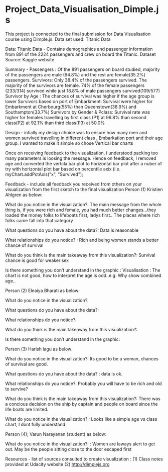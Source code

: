 # Project_Data_Visualisation_Dimple.js
 This project is connected to the final submission for Data Visualisation course using Dimple.js. Data set used: Titanic Data

Data: Titanic Data  - Contains demographics and passenger information from 891 of the 2224 passengers and crew on board the Titanic. Dataset Source: Kaggle website

Summary -
Passengers : Of the 891 passengers on board studied, majority of the passengers are male (64.8%) and the rest are female(35.2%) passengers.
Survivors: Only 38.4% of the passengers survived. The majority of the survivors are female. 74% of the female passengers (233/314) survived while just 18.8% of male passengers survived(109/577)
Survivor by Age : The chances of survival was higher if the age group is lower
Survivors based on port of Embarkment: Survival were higher for Embarkment at Cherbourg(55%) than Queenstown(38.9%) and Southampton(33.7%)
Survivors by Gender & Pclass: Survival rate was higher for females travelling by first class (P1) at 96.8% than second class(P2) at 92.1% than third class(P3) at 50.0%

Design - intially my design choice was to ensure how many men and women survived travelling in different class , Embarkation port and their age group. I wanted to make it simple so chose Vertical bar charts

Once on receiving feedback to the visualization, I understood packing too many parameters is loosing the message. Hence on feedback, I removed age and converted the vertcla bar plot to horizontal bar plot after a nuber of try with horizontal plot bar based on percentile axix (i.e. myChart.addPctAxis("x", "Survived");

Feedback - include all feedback you received from others on your visualization from the first sketch to the final visualization
Person (1) Kristien Ahlgren as below:

What do you notice in the visualization?: 
  The main message from the whole thing is, if you were rich and female, you had much better changes...they loaded the money folks to lifeboats first, ladys first.. The places where rich folks came fall into that category
  
What questions do you have about the data?: 
  Data is reasonable
  
What relationships do you notice? : 
 Rich and being women stands a better chance of survival
 
What do you think is the main takeaway from this visualization?: 
 Survival chance is good for weaker sex
 
Is there something you don’t understand in the graphic : 
 Visualisation : The chart is not good, how to interpret the age is odd..e.g. Why show combined age..


Person (2) Eleaiya Bharati as below:

What do you notice in the visualization?:
 
What questions do you have about the data?: 

What relationships do you notice?: 
 
What do you think is the main takeaway from this visualization?: 

Is there something you don’t understand in the graphic:


Person (3) Harish lagu as below:

What do you notice in the visualization?: 
  Its good to be a woman, chances of survival are good.
  
What questions do you have about the data? :
 data is ok. 
 
What relationships do you notice?: 
 Probably you will have to be rich and old to survive?
 
What do you think is the main takeaway from this visualization?: 
 There was a concious decision on the ship by captain and  people on board since the life boats are limited.
 
What do you notice in the visualization? :
 Looks like a simple age vs class chart, I dont fully understand
 

Person (4); Varun Narayanan (student) as below:

What do you notice in the visualization?: :
  Women are laways alert to get out. May be the people sitting close to the door escaped first


Resources - list of sources consulted to create visualization : 
(1) Class notes provided at Udacity website 
(2) http://dimplejs.org
